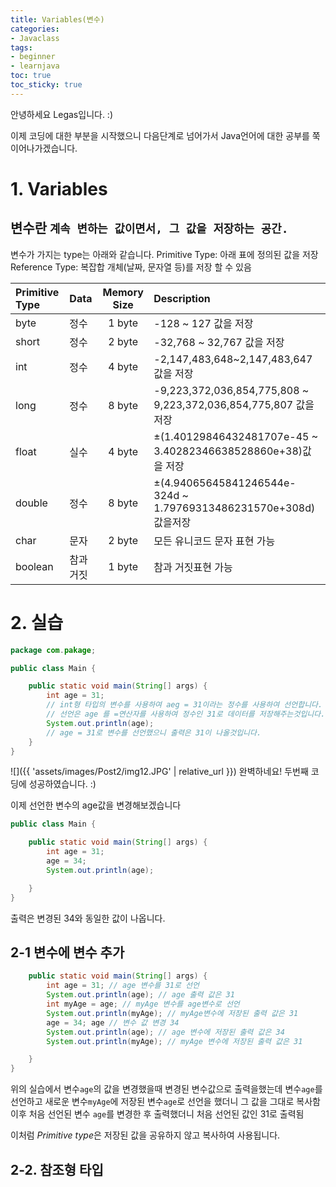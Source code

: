 ```yaml
---
title: Variables(변수)
categories:
- Javaclass
tags:
- beginner
- learnjava
toc: true
toc_sticky: true
---
```


안녕하세요 Legas입니다. :)

이제 코딩에 대한 부분을 시작했으니 다음단계로 넘어가서 Java언어에 대한 공부를 쭉 이어나가겠습니다.

# 1. Variables
변수란 
`계속 변하는 값이면서, 그 값을 저장하는 공간.`
------
변수가 가지는 type는 아래와 같습니다.
Primitive Type: 아래 표에 정의된 값을 저장
Reference Type: 복잡합 개체(날짜, 문자열 등)를 저장 할 수 있음

|**Primitive Type**|**Data**    |**Memory Size**|**Description**|
|:---|:---|:---:|:---|
|byte|정수|1 byte|-128 ~ 127 값을 저장|
|short|정수|2 byte|-32,768 ~ 32,767 값을 저장|
|int|정수|4 byte|	-2,147,483,648~2,147,483,647 값을 저장|
|long|정수|8 byte|-9,223,372,036,854,775,808 ~ 9,223,372,036,854,775,807 값을 저장|
|float|실수|4 byte|	±(1.40129846432481707e-45 ~ 3.40282346638528860e+38)값을 저장|
|double|정수|8 byte|±(4.94065645841246544e-324d ~ 1.79769313486231570e+308d)값을저장|
|char|문자|2 byte|모든 유니코드 문자 표현 가능|
|boolean|참과 거짓|1 byte|참과 거짓표현 가능|

# 2. 실습
```java
package com.pakage;

public class Main {

    public static void main(String[] args) {
        int age = 31;
        // int형 타입의 변수를 사용하여 aeg = 31이라는 정수를 사용하여 선언합니다.
        // 선언은 age 를 =연산자를 사용하여 정수인 31로 데이터를 저장해주는것입니다.
        System.out.println(age);
        // age = 31로 변수를 선언했으니 출력은 31이 나올것입니다.
    }
}
```
![]({{ 'assets/images/Post2/img12.JPG' | relative_url }})
완벽하네요!
두번째 코딩에 성공하였습니다. :)

이제 선언한 변수의 age값을 변경해보겠습니다
```java
public class Main {

    public static void main(String[] args) {
        int age = 31;
        age = 34;
        System.out.println(age);

    }
}
```
출력은 변경된 34와 동일한 값이 나옵니다.

## 2-1 변수에 변수 추가
```java
    public static void main(String[] args) {
        int age = 31; // age 변수를 31로 선언
        System.out.println(age); // age 출력 값은 31
        int myAge = age; // myAge 변수를 age변수로 선언
        System.out.println(myAge); // myAge변수에 저장된 출력 값은 31
        age = 34; age // 변수 값 변경 34
        System.out.println(age); // age 변수에 저장된 출력 값은 34
        System.out.println(myAge); // myAge 변수에 저장된 출력 값은 31

    }
}
```
위의 실습에서 변수`age`의 값을 변경했을때 변경된 변수값으로 출력을했는데
변수`age`를 선언하고 새로운 변수`myAge`에 저장된 변수`age`로 선언을 했더니 그 값을 그대로 복사함
이후 처음 선언된 변수 `age`를 변경한 후 출력했더니 처음 선언된 값인 31로 출력됨

이처럼 *Primitive type*은 저장된 값을 공유하지 않고 복사하여 사용됩니다.

## 2-2. 참조형 타입

